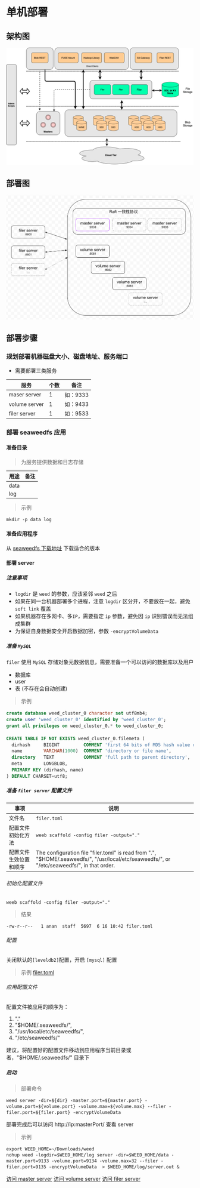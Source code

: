 # 单机部署
## 架构图
![img.png](img_architecture.png)
## 部署图
![img_1.png](img_deployment.png)
## 部署步骤
### 规划部署机器磁盘大小、磁盘地址、服务端口

- 需要部署三类服务

|服务|个数|备注|
| ---| ---| ---|
|maser server|1|如：9333|
|volume server|1|如：9433|
|filer server|1|如：9533|

### 部署 seaweedfs 应用
#### 准备目录
> 为服务提供数据和日志存储

|用途|备注|
| ---| ---|
|data||
|log||

>示例
```shell 
mkdir -p data log
```

#### 准备应用程序
从 [seaweedfs 下载地址](https://github.com/chrislusf/seaweedfs/releases) 下载适合的版本

#### 部署 server
##### 注意事项
- `logdir` 是 `weed` 的参数，应该紧邻 `weed` 之后
- 如果在同一台机器部署多个进程，注意 `logdir` 区分开，不要放在一起，避免 `soft link` 覆盖
- 如果机器存在多网卡、多`IP`，需要指定 `ip` 参数，避免因 `ip` 识别错误而无法组成集群
- 为保证自身数据安全开启数据加密，参数 `-encryptVolumeData`
##### 准备 `MySQL`
`filer` 使用 `MySQL` 存储对象元数据信息，需要准备一个可以访问的数据库以及用户
- 数据库
- user
- 表 (不存在会自动创建)
> 示例
```sql
create database weed_cluster_0 character set utf8mb4;
create user 'weed_cluster_0' identified by 'weed_cluster_0';
grant all privileges on weed_cluster_0.* to weed_cluster_0;
 
CREATE TABLE IF NOT EXISTS weed_cluster_0.filemeta (
  dirhash     BIGINT         COMMENT 'first 64 bits of MD5 hash value of directory field',
  name        VARCHAR(1000)  COMMENT 'directory or file name',
  directory   TEXT           COMMENT 'full path to parent directory',
  meta        LONGBLOB,
  PRIMARY KEY (dirhash, name)
) DEFAULT CHARSET=utf8;
```
##### 准备 `filer server` 配置文件
|事项|说明|
|---|---|
|文件名|`filer.toml`|
|配置文件初始化方法|`weeb scaffold -config filer -output="."`|
|配置文件生效位置和顺序|The configuration file "filer.toml" is read from ".", "$HOME/.seaweedfs/", "/usr/local/etc/seaweedfs/", or "/etc/seaweedfs/", in that order.|

###### 初始化配置文件
```shell
weeb scaffold -config filer -output="."
```
> 结果
```shell
-rw-r--r--   1 anan  staff  5697  6 16 10:42 filer.toml
```
###### 配置
关闭默认的`[leveldb2]`配置，开启 `[mysql]` 配置
>示例
> [filer.toml](filer.toml)
###### 应用配置文件
配置文件被应用的顺序为：
1. "."
2. "$HOME/.seaweedfs/",
3. "/usr/local/etc/seaweedfs/",
4. "/etc/seaweedfs/"

建议，将配置好的配置文件移动到应用程序当前目录或者，"$HOME/.seaweedfs/" 目录下
##### 启动
> 部署命令
```shell
weed server -dir=${dir} -master.port=${master.port} -volume.port=${volume.port} -volume.max=${volume.max} --filer -filer.port=${filer.port} -encryptVolumeData 
```
部署完成后可以访问 http://ip:masterPort/ 查看 server
> 示例
```shell
export WEED_HOME=~/Downloads/weed
nohup weed -logdir=$WEED_HOME/log server -dir=$WEED_HOME/data -master.port=9133 -volume.port=9134 -volume.max=32 --filer -filer.port=9135 -encryptVolumeData  > $WEED_HOME/log/server.out &
```

[访问 master server](http://localhost:9133/)
[访问 volume server](http://localhost:9134/)
[访问 filer server](http://localhost:9135/)